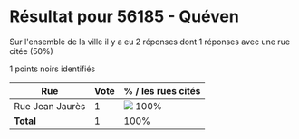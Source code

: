 # Résultat pour 56185 - Quéven

Sur l'ensemble de la ville il y a eu 2 réponses dont 1 réponses avec une rue citée (50%)

1 points noirs identifiés

| Rue | Vote | % / les rues cités|
|-----|------|-------------------|
| Rue Jean Jaurès | 1 | <img src="../../img/bar_100.gif" />&nbsp;100%|
| **Total** | 1 | 100%|
